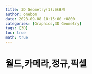 ```yaml
---
title: 3D Geometry(1):좌표계
author: onebom
date: 2023-09-08 18:15:00 +0800
categories: [Graphics,3D Geometry]
tags: [3D]
toc: true
math: true
---
```


# 월드,카메라,정규,픽셀